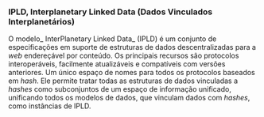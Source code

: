 ### IPLD, Interplanetary Linked Data (Dados Vinculados Interplanetários) 

O modelo_ InterPlanetary Linked Data_ (IPLD) é um conjunto de especificações em suporte de estruturas de dados descentralizadas para a _web_ endereçável por conteúdo. Os principais recursos são protocolos interoperáveis, facilmente atualizáveis e compatíveis com versões anteriores. Um único espaço de nomes para todos os protocolos baseados em _hash_. Ele permite tratar todas as estruturas de dados vinculadas a _hashes_ como subconjuntos de um espaço de informação unificado, unificando todos os modelos de dados, que vinculam dados com _hashes_, como instâncias de IPLD.
